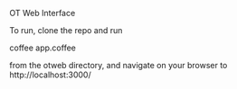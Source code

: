 OT Web Interface

To run, clone the repo and run 

coffee app.coffee 

from the otweb directory, and navigate on your browser to http://localhost:3000/
